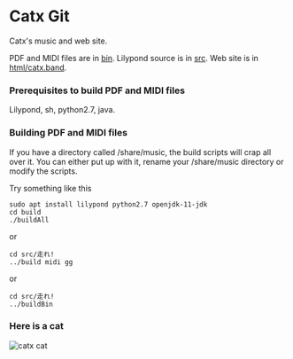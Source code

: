 # Catx Git
Catx's music and web site.

PDF and MIDI files are in [bin](bin).
Lilypond source is in [src](src).
Web site is in [html/catx.band](html/catx.band).

### Prerequisites to build PDF and MIDI files

Lilypond, sh, python2.7, java.

### Building PDF and MIDI files

If you have a directory called /share/music, the build scripts will crap all over it.  You can either put up with it, rename your /share/music directory or modify the scripts.

Try something like this

```
sudo apt install lilypond python2.7 openjdk-11-jdk
cd build
./buildAll
```

or

```
cd src/走れ!
../build midi gg
```

or

```
cd src/走れ!
../buildBin
```

### Here is a cat

![catx cat](https://catx.band/git_cat.jpg)
